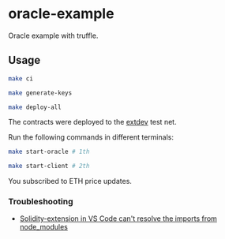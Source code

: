 # oracle-example

<p>Oracle example with truffle.</p>

## Usage

```bash
make ci

make generate-keys

make deploy-all
```

<p>
  The contracts were deployed to the <a href="https://loomx.io/developers/en/testnet-plasma.html#extdev-testnet">extdev</a> test net.
</p>

<p>Run the following commands in different terminals:</p>

```bash
make start-oracle # 1th

make start-client # 2th
```

<p>
  You subscribed to ETH price updates. 
</p>

### Troubleshooting

<ul>
  <li><a href="https://github.com/juanfranblanco/vscode-solidity/issues/370#issuecomment-1373455880" target="_blank">Solidity-extension in VS Code can't resolve the imports from node_modules</a></li>
</ul>
